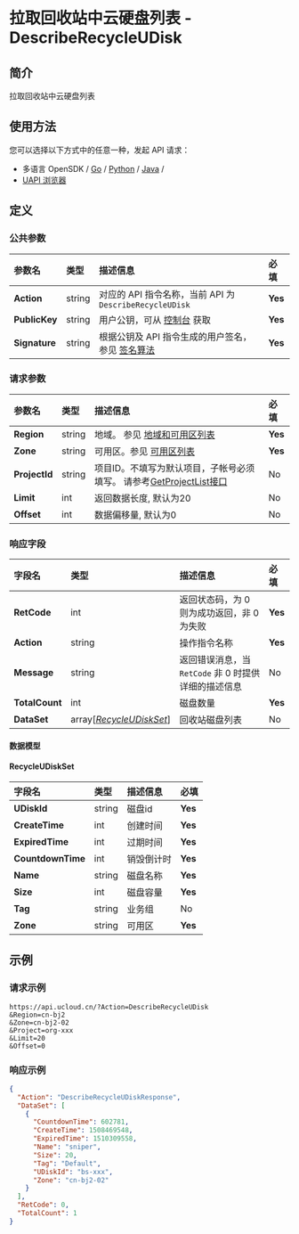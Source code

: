 # 拉取回收站中云硬盘列表 - DescribeRecycleUDisk

## 简介

拉取回收站中云硬盘列表






## 使用方法

您可以选择以下方式中的任意一种，发起 API 请求：
- 多语言 OpenSDK / [Go](https://github.com/ucloud/ucloud-sdk-go) / [Python](https://github.com/ucloud/ucloud-sdk-python3) / [Java](https://github.com/ucloud/ucloud-sdk-java) /
- [UAPI 浏览器](https://console.ucloud.cn/uapi/detail?id=DescribeRecycleUDisk)


## 定义

### 公共参数

| 参数名 | 类型 | 描述信息 | 必填 |
|:---|:---|:---|:---|
| **Action**     | string  | 对应的 API 指令名称，当前 API 为 `DescribeRecycleUDisk`                        | **Yes** |
| **PublicKey**  | string  | 用户公钥，可从 [控制台](https://console.ucloud.cn/uapi/apikey) 获取                                             | **Yes** |
| **Signature**  | string  | 根据公钥及 API 指令生成的用户签名，参见 [签名算法](api/summary/signature.md)  | **Yes** |

### 请求参数

| 参数名 | 类型 | 描述信息 | 必填 |
|:---|:---|:---|:---|
| **Region** | string | 地域。 参见 [地域和可用区列表](api/summary/regionlist) |**Yes**|
| **Zone** | string | 可用区。参见 [可用区列表](api/summary/regionlist) |**Yes**|
| **ProjectId** | string | 项目ID。不填写为默认项目，子帐号必须填写。 请参考[GetProjectList接口](api/summary/get_project_list) |No|
| **Limit** | int | 返回数据长度, 默认为20 |No|
| **Offset** | int | 数据偏移量, 默认为0 |No|

### 响应字段

| 字段名 | 类型 | 描述信息 | 必填 |
|:---|:---|:---|:---|
| **RetCode** | int | 返回状态码，为 0 则为成功返回，非 0 为失败 |**Yes**|
| **Action** | string | 操作指令名称 |**Yes**|
| **Message** | string | 返回错误消息，当 `RetCode` 非 0 时提供详细的描述信息 |No|
| **TotalCount** | int | 磁盘数量 |**Yes**|
| **DataSet** | array[[*RecycleUDiskSet*](#RecycleUDiskSet)] | 回收站磁盘列表 |No|

#### 数据模型


#### RecycleUDiskSet

| 字段名 | 类型 | 描述信息 | 必填 |
|:---|:---|:---|:---|
| **UDiskId** | string | 磁盘id |**Yes**|
| **CreateTime** | int | 创建时间 |**Yes**|
| **ExpiredTime** | int | 过期时间 |**Yes**|
| **CountdownTime** | int | 销毁倒计时 |**Yes**|
| **Name** | string | 磁盘名称 |**Yes**|
| **Size** | int | 磁盘容量 |**Yes**|
| **Tag** | string | 业务组 |No|
| **Zone** | string | 可用区 |**Yes**|

## 示例

### 请求示例
    
```
https://api.ucloud.cn/?Action=DescribeRecycleUDisk
&Region=cn-bj2
&Zone=cn-bj2-02
&Project=org-xxx
&Limit=20
&Offset=0
```

### 响应示例
    
```json
{
  "Action": "DescribeRecycleUDiskResponse",
  "DataSet": [
    {
      "CountdownTime": 602781,
      "CreateTime": 1508469548,
      "ExpiredTime": 1510309558,
      "Name": "sniper",
      "Size": 20,
      "Tag": "Default",
      "UDiskId": "bs-xxx",
      "Zone": "cn-bj2-02"
    }
  ],
  "RetCode": 0,
  "TotalCount": 1
}
```





